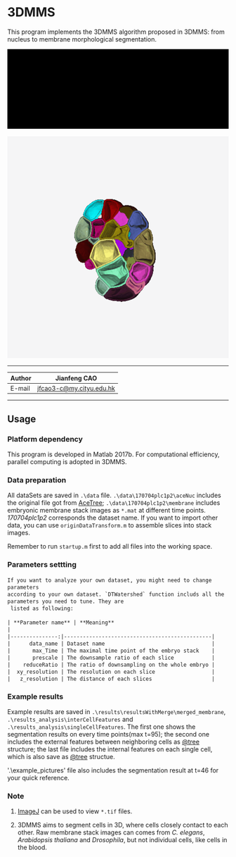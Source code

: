 3DMMS
=================

This program implements the 3DMMS algorithm proposed in 3DMMS: from nucleus to membrane morphological segmentation. 

![segmentation00](example_pictures/segmentation_results.gif "segmentation results comparison")

![3Dsegmentation](example_pictures/3DSegmentation_half.gif "segmentation result in 3D")

******

|Author|Jianfeng CAO|
|---|---
|E-mail|jfcao3-c@my.cityu.edu.hk

*****
## Usage
### **Platform dependency** 

  This program is developed in Matlab 2017b. For computational efficiency, parallel computing is adopted in 3DMMS.

### **Data preparation**
  
  All dataSets are saved in `.\data` file. `.\data\170704plc1p2\aceNuc` includes the original file got from [AceTree](https://www.ncbi.nlm.nih.gov/pmc/articles/PMC1501046/); `.\data\170704plc1p2\membrane` includes embryonic membrane stack images 
  as `*.mat` at different time points. *170704plc1p2* corresponds the dataset name. If you want to import other data, you can use
  `originDataTransform.m` to assemble slices into stack images.
  
  Remember to run `startup.m` first to add all files into the working space.
  
### **Parameters settting**

	If you want to analyze your own dataset, you might need to change parameters
	according to your own dataset. `DTWatershed` function includs all the parameters you need to tune. They are
	 listed as following:
	 
	| **Parameter name** | **Meaning**                                       |
	|---------------:|-----------------------------------------------|
	|      data_name | Dataset name                                  |
	|       max_Time | The maximal time point of the embryo stack    |
	|       prescale | The downsample ratio of each slice            |
	|    reduceRatio | The ratio of downsampling on the whole embryo |
	|  xy_resolution | The resolution on each slice                  |
	|   z_resolution | The distance of each slices                   |

### **Example results**
  
  Example results are saved in `.\results\resultsWithMerge\merged_membrane`, `.\results_analysis\interCellFeatures` and `.\results_analysis\singleCellFeatures`. The first one shows the segmentation results on every time points(max t=95); the second
  one includes the external features between neighboring cells as [@tree](http://tinevez.github.io/matlab-tree/) structure; the 
  last file includes the internal features on each single cell, which is also save as [@tree](http://tinevez.github.io/matlab-tree/)
  structue.
  
  '.\example_pictures' file also includes the segmentation result at t=46 for your quick reference. 
  
### **Note**

  1. [ImageJ](https://fiji.sc/) can be used to view `*.tif` files.
  
  2. 3DMMS aims to segment cells in 3D, where cells closely contact to each other. Raw membrane stack images can comes from
  *C. elegans*,  *Arabidopsis thaliana* and *Drosophila*, but not individual cells, like cells in the blood. 
  
  
